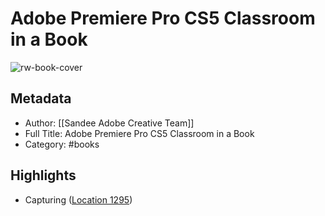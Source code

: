 # Adobe Premiere Pro CS5 Classroom in a Book

![rw-book-cover](https://m.media-amazon.com/images/I/41-A8hKvpUL._SY160.jpg)

## Metadata
- Author: [[Sandee Adobe Creative Team]]
- Full Title: Adobe Premiere Pro CS5 Classroom in a Book
- Category: #books

## Highlights
- Capturing ([Location 1295](https://readwise.io/to_kindle?action=open&asin=B0040EJV70&location=1295))
